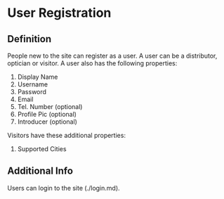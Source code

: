 # User Registration  
## Definition  
People new to the site can register as a user. A user can be a distributor, optician or visitor. A user also has the following properties:
1. Display Name
2. Username
3. Password
4. Email
5. Tel. Number (optional)
6. Profile Pic (optional)
7. Introducer (optional)

Visitors have these additional properties:
1. Supported Cities

## Additional Info  
Users can login to the site (./login.md).  
